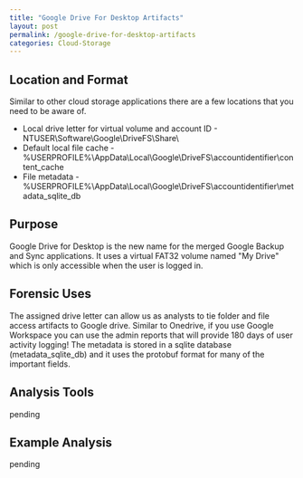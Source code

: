 ```yaml
---
title: "Google Drive For Desktop Artifacts"
layout: post
permalink: /google-drive-for-desktop-artifacts
categories: Cloud-Storage
---
```

## Location and Format

Similar to other cloud storage applications there are a few locations that you need to be aware of.
- Local drive letter for virtual volume and account ID
        - NTUSER\Software\Google\DriveFS\Share\
- Default local file cache
        - %USERPROFILE%\AppData\Local\Google\DriveFS\accountidentifier\content_cache
- File metadata
        - %USERPROFILE%\AppData\Local\Google\DriveFS\accountidentifier\metadata_sqlite_db

## Purpose

Google Drive for Desktop is the new name for the merged Google Backup and Sync applications. It uses a virtual FAT32 volume named "My Drive" which is only accessible when the user is logged in.

## Forensic Uses

The assigned drive letter can allow us as analysts to tie folder and file access artifacts to Google drive. Similar to Onedrive, if you use Google Workspace you can use the admin reports that will provide 180 days of user activity logging! The metadata is stored in a sqlite database (metadata_sqlite_db) and it uses the protobuf format for many of the important fields.

## Analysis Tools 

pending

## Example Analysis

pending